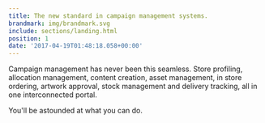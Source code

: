 ```yaml
---
title: The new standard in campaign management systems.
brandmark: img/brandmark.svg
include: sections/landing.html
position: 1
date: '2017-04-19T01:48:18.058+00:00'
---
```

Campaign management has never been this seamless. Store profiling, allocation management, content creation, asset management, in store ordering, artwork approval, stock management and delivery tracking, all in one interconnected portal.

You'll be astounded at what you can do.
